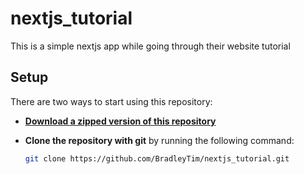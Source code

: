 # nextjs_tutorial
This is a simple nextjs app while going through their website tutorial

## Setup

There are two ways to start using this repository:

- [**Download a zipped version of this repository**](https://github.com/BradleyTim/nextjs_tutorial.git)

- **Clone the repository with git** by running the following command:
  ```bash
  git clone https://github.com/BradleyTim/nextjs_tutorial.git
  ```
